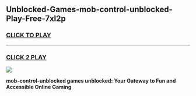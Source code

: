 
## Unblocked-Games-mob-control-unblocked-Play-Free-7xl2p
<h3>
<a href="https://premium76.site?title=mob-control-unblocked&ref=20M">CLICK TO PLAY</a></h3>
<hr>

<h3>
<a href="https://premium76.site?title=mob-control-unblocked&ref=20M">CLICK 2 PLAY</a>
  
</h3>

<a href="https://premium76.site?title=mob-control-unblocked&ref=19M"><img src="https://clearcache.store/games.png"></a>


**mob-control-unblocked games unblocked: Your Gateway to Fun and Accessible Online Gaming**
